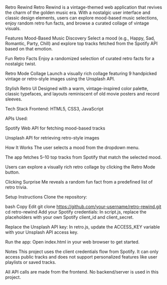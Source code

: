 Retro Rewind
Retro Rewind is a vintage-themed web application that revives the charm of the golden music era. With a nostalgic user interface and classic design elements, users can explore mood-based music selections, enjoy random retro fun facts, and browse a curated collage of vintage visuals.

Features
Mood-Based Music Discovery
Select a mood (e.g., Happy, Sad, Romantic, Party, Chill) and explore top tracks fetched from the Spotify API based on that emotion.

 Fun Retro Facts
Enjoy a randomized selection of curated retro facts for a nostalgic twist.

 Retro Mode Collage
Launch a visually rich collage featuring 9 handpicked vintage or retro-style images using the Unsplash API.

 Stylish Retro UI
Designed with a warm, vintage-inspired color palette, classic typefaces, and layouts reminiscent of old movie posters and record sleeves.

Tech Stack
Frontend: HTML5, CSS3, JavaScript

APIs Used:

Spotify Web API for fetching mood-based tracks

Unsplash API for retrieving retro-style images

How It Works
The user selects a mood from the dropdown menu.

The app fetches 5–10 top tracks from Spotify that match the selected mood.

Users can explore a visually rich retro collage by clicking the Retro Mode button.

Clicking Surprise Me reveals a random fun fact from a predefined list of retro trivia.

Setup Instructions
Clone the repository:

bash
Copy
Edit
git clone https://github.com/your-username/retro-rewind.git
cd retro-rewind
Add your Spotify credentials:
In script.js, replace the placeholders with your own Spotify client_id and client_secret.

Replace the Unsplash API key:
In retro.js, update the ACCESS_KEY variable with your Unsplash API access key.

Run the app:
Open index.html in your web browser to get started.

Notes
This project uses the client credentials flow from Spotify. It can only access public tracks and does not support personalized features like user playlists or saved tracks.

All API calls are made from the frontend. No backend/server is used in this project.








